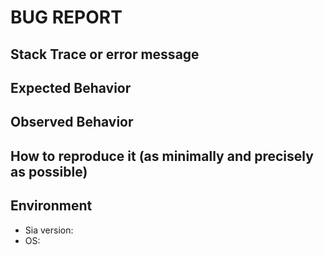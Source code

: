 # BUG REPORT

## Stack Trace or error message

## Expected Behavior

## Observed Behavior

## How to reproduce it (as minimally and precisely as possible)

## Environment
* Sia version:
* OS:

